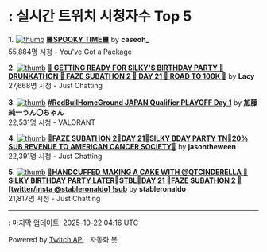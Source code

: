 # : 실시간 트위치 시청자수 Top 5

**1.** [![thumb](https://static-cdn.jtvnw.net/previews-ttv/live_user_caseoh_-320x180.jpg)](https://twitch.tv/caseoh_)
**[🟨SPOOKY TIME🟨](https://twitch.tv/caseoh_)** by **caseoh_**<br>55,884명 시청  - You've Got a Package

**2.** [![thumb](https://static-cdn.jtvnw.net/previews-ttv/live_user_lacy-320x180.jpg)](https://twitch.tv/Lacy)
**[🎉 GETTING READY FOR SILKY'S BIRTHDAY PARTY 🎉 DRUNKATHON 🎉 FAZE SUBATHON 2 🎉 DAY 21 🎉 ROAD TO 100K 🎉](https://twitch.tv/Lacy)** by **Lacy**<br>27,668명 시청  - Just Chatting

**3.** [![thumb](https://static-cdn.jtvnw.net/previews-ttv/live_user_kato_junichi0817-320x180.jpg)](https://twitch.tv/加藤純一うん〇ちゃん)
**[#RedBullHomeGround JAPAN Qualifier PLAYOFF Day 1](https://twitch.tv/加藤純一うん〇ちゃん)** by **加藤純一うん〇ちゃん**<br>22,531명 시청  - VALORANT

**4.** [![thumb](https://static-cdn.jtvnw.net/previews-ttv/live_user_jasontheween-320x180.jpg)](https://twitch.tv/jasontheween)
**[🔴FAZE SUBATHON 2🔴DAY 21🔴SILKY BDAY PARTY TN🔴20% SUB REVENUE TO AMERICAN CANCER SOCIETY🔴](https://twitch.tv/jasontheween)** by **jasontheween**<br>22,391명 시청  - Just Chatting

**5.** [![thumb](https://static-cdn.jtvnw.net/previews-ttv/live_user_stableronaldo-320x180.jpg)](https://twitch.tv/stableronaldo)
**[🗽HANDCUFFED MAKING A CAKE WITH @QTCINDERELLA 🗽SILKY BIRTHDAY PARTY LATER🗽STBL🗽DAY 21 🗽FAZE SUBATHON 2 🗽[twitter/insta @stableronaldo] !sub](https://twitch.tv/stableronaldo)** by **stableronaldo**<br>21,817명 시청  - Just Chatting


---
: 마지막 업데이트: 2025-10-22 04:16 UTC

Powered by [Twitch API](https://dev.twitch.tv/docs/api/reference) · 자동화 봇